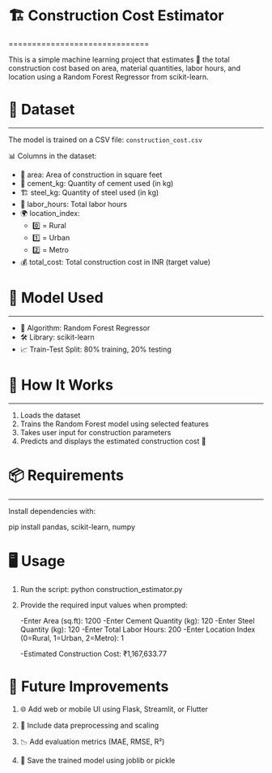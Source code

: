 # 🏗️ Construction Cost Estimator
==============================

This is a simple machine learning project that estimates 🧮 the total construction cost based on area, material quantities, labor hours, and location using a Random Forest Regressor from scikit-learn.

# 📂 Dataset
----------

The model is trained on a CSV file: `construction_cost.csv`

📊 Columns in the dataset:
- 📐 area: Area of construction in square feet
- 🧱 cement_kg: Quantity of cement used (in kg)
- 🏗️ steel_kg: Quantity of steel used (in kg)
- 👷 labor_hours: Total labor hours
- 🌍 location_index:
  - 0️⃣ = Rural
  - 1️⃣ = Urban
  - 2️⃣ = Metro
- 💰 total_cost: Total construction cost in INR (target value)

# 🧠 Model Used
-------------

- 🤖 Algorithm: Random Forest Regressor
- 🛠️ Library: scikit-learn
- 📈 Train-Test Split: 80% training, 20% testing

# 🚀 How It Works
---------------

1. Loads the dataset
2. Trains the Random Forest model using selected features
3. Takes user input for construction parameters
4. Predicts and displays the estimated construction cost 💸

# 📦 Requirements
---------------

Install dependencies with:

pip install pandas, scikit-learn, numpy

# 🖥️ Usage

1. Run the script: python construction_estimator.py

2. Provide the required input values when prompted: 

    -Enter Area (sq.ft): 1200
    -Enter Cement Quantity (kg): 120
    -Enter Steel Quantity (kg): 120
    -Enter Total Labor Hours: 200
    -Enter Location Index (0=Rural, 1=Urban, 2=Metro): 1

    -Estimated Construction Cost: ₹1,167,633.77  

# 🌱 Future Improvements

1. 🌐 Add web or mobile UI using Flask, Streamlit, or Flutter

2. 📏 Include data preprocessing and scaling

3. 📉 Add evaluation metrics (MAE, RMSE, R²)

4. 💾 Save the trained model using joblib or pickle
